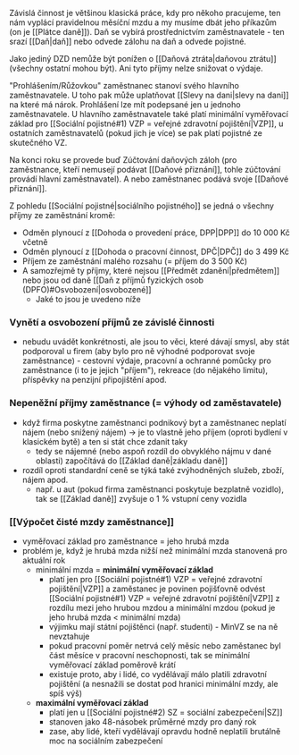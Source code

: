 Závislá činnost je většinou klasická práce, kdy pro někoho pracujeme, ten nám vyplácí pravidelnou měsíční mzdu a my musíme dbát jeho příkazům (on je [[Plátce daně]]). Daň se vybírá prostřednictvím zaměstnavatele - ten srazí [[Daň|daň]] nebo odvede zálohu na daň a odvede pojistné.

Jako jediný DZD nemůže být ponížen o [[Daňová ztráta|daňovou ztrátu]] (všechny ostatní mohou být).
Ani tyto příjmy nelze snižovat o výdaje.

"Prohlášením/Růžovkou" zaměstnanec stanoví svého hlavního zaměstnavatele. U toho pak může uplatňovat [[Slevy na dani|slevy na dani]] na které má nárok. Prohlášení lze mít podepsané jen u jednoho zaměstnavatele. U hlavního zaměstnavatele také platí minimální vyměřovací základ pro [[Sociální pojistné#1) VZP = veřejné zdravotní pojištění|VZP]], u ostatních zaměstnavatelů (pokud jich je více) se pak platí pojistné ze skutečného VZ.

Na konci roku se provede buď Zúčtování daňových záloh (pro zaměstnance, kteří nemusejí podávat [[Daňové přiznání]], tohle zúčtování provádí hlavní zaměstnavatel). A nebo zaměstnanec podává svoje [[Daňové přiznání]].

Z pohledu [[Sociální pojistné|sociálního pojistného]] se jedná o všechny příjmy ze zaměstnání kromě:
- Odměn plynoucí z [[Dohoda o provedení práce, DPP|DPP]] do 10 000 Kč včetně
- Odměn plynoucí z [[Dohoda o pracovní činnost, DPČ|DPČ]] do 3 499 Kč 
- Příjem ze zaměstnání malého rozsahu (= příjem do 3 500 Kč)
- A samozřejmě ty příjmy, které nejsou [[Předmět zdanění|předmětem]] nebo jsou od daně [[Daň z příjmů fyzických osob (DPFO)#Osvobození|osvobozené]]
	- Jaké to jsou je uvedeno níže

### Vynětí a osvobození příjmů ze závislé činnosti
- nebudu uvádět konkrétnosti, ale jsou to věci, které dávají smysl, aby stát podporoval u firem (aby bylo pro ně výhodné podporovat svoje zaměstnance) - cestovní výdaje, pracovní a ochranné pomůcky pro zaměstnance (i to je jejich "příjem"), rekreace (do nějakého limitu), příspěvky na penzijní připojištění apod.

### Nepeněžní příjmy zaměstnance (= výhody od zaměstavatele)
- když firma poskytne zaměstnanci podnikový byt a zaměstnanec neplatí nájem (nebo snížený nájem) -> je to vlastně jeho příjem (oproti bydlení v klasickém bytě) a ten si stát chce zdanit taky
	- tedy se nájemné (nebo aspoň rozdíl do obvyklého nájmu v dané oblasti) započítává do [[Základ daně|základu daně]]
- rozdíl oproti standardní ceně se týká také zvýhodněných služeb, zboží, nájem apod. 
	- např. u aut (pokud firma zaměstnanci poskytuje bezplatně vozidlo), tak se [[Základ daně]] zvyšuje o 1 % vstupní ceny vozidla

### [[Výpočet čisté mzdy zaměstnance]]
- vyměřovací základ pro zaměstnance = jeho hrubá mzda
- problém je, když je hrubá mzda nižší než minimální mzda stanovená pro aktuální rok
	- minimální mzda = **minimální vyměřovací základ**
		- platí jen pro [[Sociální pojistné#1) VZP = veřejné zdravotní pojištění|VZP]] a zaměstanec je povinen pojišťovně odvést [[Sociální pojistné#1) VZP = veřejné zdravotní pojištění|VZP]] z rozdílu mezi jeho hrubou mzdou a minimální mzdou (pokud je jeho hrubá mzda < minimální mzda)
		- výjimku mají státní pojištěnci (např. studenti) - MinVZ se na ně nevztahuje
		- pokud pracovní poměr netrvá celý měsíc nebo zaměstanec byl část měsíce v pracovní neschopnosti, tak se minimální vyměřovací základ poměrově krátí
		- existuje proto, aby i lidé, co vydělávají málo platili zdravotní pojištění (a nesnažili se dostat pod hranici minimální mzdy, ale spíš výš)
	- **maximální vyměřovací základ**
		- platí jen u [[Sociální pojistné#2) SZ = sociální zabezpečení|SZ]] 
		- stanoven jako 48-násobek průměrné mzdy pro daný rok
		- zase, aby lidé, kteří vydělávají opravdu hodně neplatili brutálně moc na sociálním zabezpečení